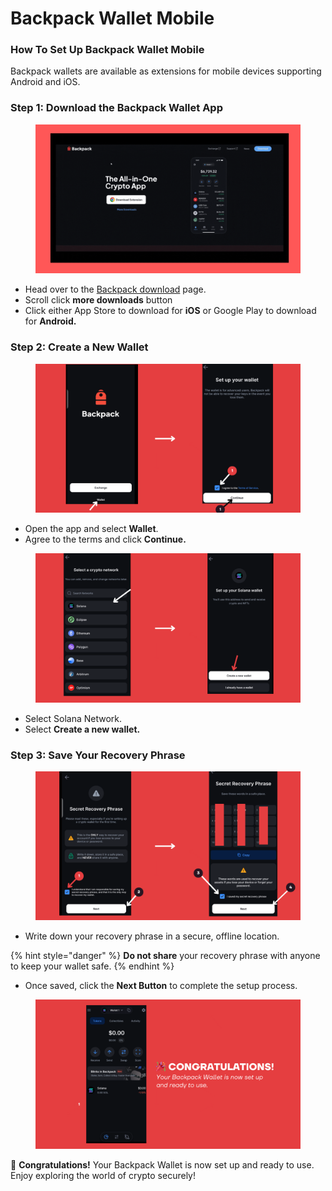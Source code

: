 # Backpack Wallet Mobile

### How To Set Up Backpack Wallet Mobile <a href="#how-to-set-up-phantom-wallet" id="how-to-set-up-phantom-wallet"></a>

Backpack wallets are available as extensions for mobile devices supporting Android and iOS.

### Step 1: Download the Backpack Wallet App

<figure><img src="../../.gitbook/assets/backpack.gif" alt=""><figcaption></figcaption></figure>

* Head over to the [Backpack download](https://backpack.app/download) page.
* Scroll click **more downloads** button&#x20;
* Click either App Store to download for **iOS** or Google Play to download for **Android.**

### Step 2: Create a New Wallet

<figure><img src="../../.gitbook/assets/backpack wallet.png" alt=""><figcaption></figcaption></figure>

* Open the app and select **Wallet**.
* Agree to the terms and click **Continue.**

<figure><img src="../../.gitbook/assets/solana wallet.png" alt=""><figcaption></figcaption></figure>

* Select Solana Network.
* Select **Create a new wallet.**

### Step 3: Save Your Recovery Phrase

<figure><img src="../../.gitbook/assets/phrase backpack.png" alt=""><figcaption></figcaption></figure>

* Write down your recovery phrase in a secure, offline location.

{% hint style="danger" %}
**Do not share** your recovery phrase with anyone to keep your wallet safe.
{% endhint %}

* Once saved, click the **Next Button** to complete the setup process.

<figure><img src="../../.gitbook/assets/backpack wallet complete.png" alt=""><figcaption></figcaption></figure>

🎉 **Congratulations!** Your Backpack Wallet is now set up and ready to use. Enjoy exploring the world of crypto securely!
